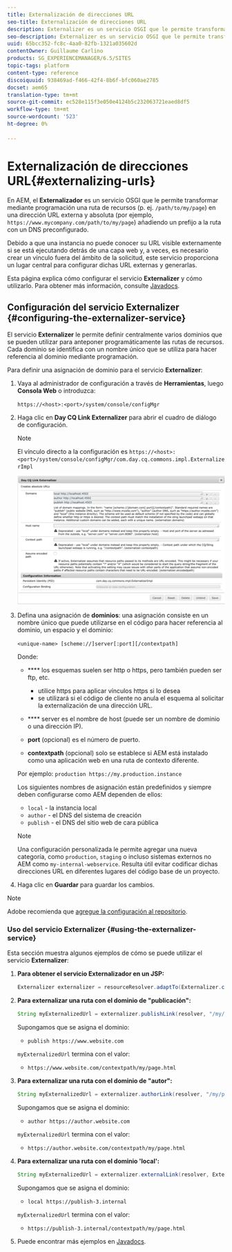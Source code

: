 ```yaml
---
title: Externalización de direcciones URL
seo-title: Externalización de direcciones URL
description: Externalizer es un servicio OSGI que le permite transformar mediante programación una ruta de recursos en una dirección URL externa y absoluta
seo-description: Externalizer es un servicio OSGI que le permite transformar mediante programación una ruta de recursos en una dirección URL externa y absoluta
uuid: 65bcc352-fc8c-4aa0-82fb-1321a035602d
contentOwner: Guillaume Carlino
products: SG_EXPERIENCEMANAGER/6.5/SITES
topic-tags: platform
content-type: reference
discoiquuid: 938469ad-f466-42f4-8b6f-bfc060ae2785
docset: aem65
translation-type: tm+mt
source-git-commit: ec528e115f3e050e4124b5c232063721eaed8df5
workflow-type: tm+mt
source-wordcount: '523'
ht-degree: 0%

---
```



# Externalización de direcciones URL{#externalizing-urls}

En AEM, el **Externalizador** es un servicio OSGI que le permite transformar mediante programación una ruta de recursos (p. ej. `/path/to/my/page`) en una dirección URL externa y absoluta (por ejemplo, `https://www.mycompany.com/path/to/my/page`) añadiendo un prefijo a la ruta con un DNS preconfigurado.

Debido a que una instancia no puede conocer su URL visible externamente si se está ejecutando detrás de una capa web y, a veces, es necesario crear un vínculo fuera del ámbito de la solicitud, este servicio proporciona un lugar central para configurar dichas URL externas y generarlas.

Esta página explica cómo configurar el servicio **Externalizer** y cómo utilizarlo. Para obtener más información, consulte [Javadocs](https://helpx.adobe.com/experience-manager/6-5/sites/developing/using/reference-materials/javadoc/com/day/cq/commons/Externalizer.html).

## Configuración del servicio Externalizer {#configuring-the-externalizer-service}

El servicio **Externalizer** le permite definir centralmente varios dominios que se pueden utilizar para anteponer programáticamente las rutas de recursos. Cada dominio se identifica con un nombre único que se utiliza para hacer referencia al dominio mediante programación.

Para definir una asignación de dominio para el servicio **Externalizer**:

1. Vaya al administrador de configuración a través de **Herramientas**, luego **Consola Web** o introduzca:

   `https://<host>:<port>/system/console/configMgr`

1. Haga clic en **Day CQ Link Externalizer** para abrir el cuadro de diálogo de configuración.

   >[!NOTE]
   >
   >El vínculo directo a la configuración es `https://<host>:<port>/system/console/configMgr/com.day.cq.commons.impl.ExternalizerImpl`

   ![aem-externalizer-01](assets/aem-externalizer-01.png)

1. Defina una asignación de **dominios**: una asignación consiste en un nombre único que puede utilizarse en el código para hacer referencia al dominio, un espacio y el dominio:

   `<unique-name> [scheme://]server[:port][/contextpath]`

   Donde:

   * **** los esquemas suelen ser http o https, pero también pueden ser ftp, etc.

      * utilice https para aplicar vínculos https si lo desea
      * se utilizará si el código de cliente no anula el esquema al solicitar la externalización de una dirección URL.
   * **** server es el nombre de host (puede ser un nombre de dominio o una dirección IP).
   * **port**  (opcional) es el número de puerto.
   * **contextpath**  (opcional) solo se establece si AEM está instalado como una aplicación web en una ruta de contexto diferente.

   Por ejemplo: `production https://my.production.instance`

   Los siguientes nombres de asignación están predefinidos y siempre deben configurarse como AEM dependen de ellos:

   * `local` - la instancia local
   * `author` - el DNS del sistema de creación
   * `publish` - el DNS del sitio web de cara pública

   >[!NOTE]
   >
   >Una configuración personalizada le permite agregar una nueva categoría, como `production`, `staging` o incluso sistemas externos no AEM como `my-internal-webservice`. Resulta útil evitar codificar dichas direcciones URL en diferentes lugares del código base de un proyecto.

1. Haga clic en **Guardar** para guardar los cambios.

>[!NOTE]
>
>Adobe recomienda que [agregue la configuración al repositorio](/help/sites-deploying/configuring.md#addinganewconfigurationtotherepository).

### Uso del servicio Externalizer {#using-the-externalizer-service}

Esta sección muestra algunos ejemplos de cómo se puede utilizar el servicio **Externalizer**:

1. **Para obtener el servicio Externalizador en un JSP:**

   ```java
   Externalizer externalizer = resourceResolver.adaptTo(Externalizer.class);
   ```

1. **Para externalizar una ruta con el dominio de &quot;publicación&quot;:**

   ```java
   String myExternalizedUrl = externalizer.publishLink(resolver, "/my/page") + ".html";
   ```

   Supongamos que se asigna el dominio:

   * `publish https://www.website.com`

   `myExternalizedUrl` termina con el valor:

   * `https://www.website.com/contextpath/my/page.html`


1. **Para externalizar una ruta con el dominio de &quot;autor&quot;:**

   ```java
   String myExternalizedUrl = externalizer.authorLink(resolver, "/my/page") + ".html";
   ```

   Supongamos que se asigna el dominio:

   * `author https://author.website.com`

   `myExternalizedUrl` termina con el valor:

   * `https://author.website.com/contextpath/my/page.html`


1. **Para externalizar una ruta con el dominio &#39;local&#39;:**

   ```java
   String myExternalizedUrl = externalizer.externalLink(resolver, Externalizer.LOCAL, "/my/page") + ".html";
   ```

   Supongamos que se asigna el dominio:

   * `local https://publish-3.internal`

   `myExternalizedUrl` termina con el valor:

   * `https://publish-3.internal/contextpath/my/page.html`


1. Puede encontrar más ejemplos en [Javadocs](https://helpx.adobe.com/experience-manager/6-5/sites/developing/using/reference-materials/javadoc/com/day/cq/commons/Externalizer.html).
